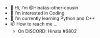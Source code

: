 - 👋 Hi, I’m @Hinatas-other-cousin
- 👀 I’m interested in Coding
- 🌱 I’m currently learning Python and C++
- 📫 How to reach me ...
    - On DISCORD: Hinata.#6802
    
    

<!---
Hinatas-other-cousin/Hinatas-other-cousin is a ✨ special ✨ repository because its `README.md` (this file) appears on your GitHub profile.
You can click the Preview link to take a look at your changes.
--->
